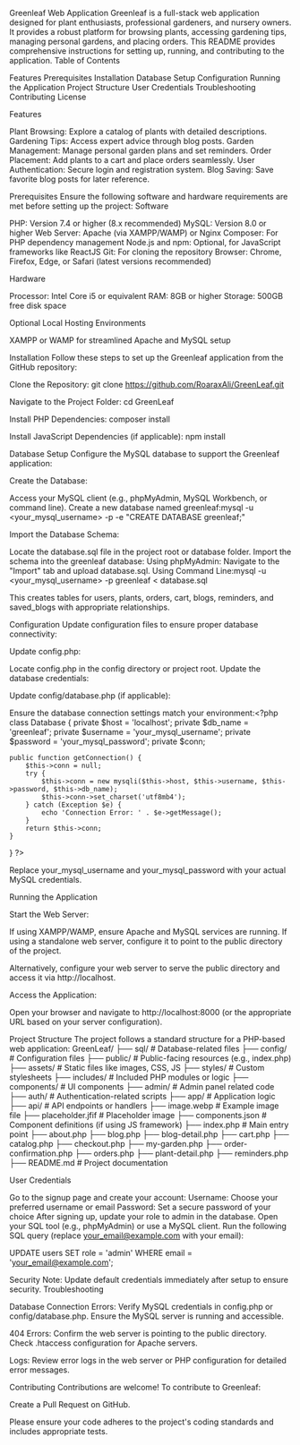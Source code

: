 Greenleaf Web Application
Greenleaf is a full-stack web application designed for plant enthusiasts, professional gardeners, and nursery owners. It provides a robust platform for browsing plants, accessing gardening tips, managing personal gardens, and placing orders. This README provides comprehensive instructions for setting up, running, and contributing to the application.
Table of Contents

Features
Prerequisites
Installation
Database Setup
Configuration
Running the Application
Project Structure
User Credentials
Troubleshooting
Contributing
License

Features

Plant Browsing: Explore a catalog of plants with detailed descriptions.
Gardening Tips: Access expert advice through blog posts.
Garden Management: Manage personal garden plans and set reminders.
Order Placement: Add plants to a cart and place orders seamlessly.
User Authentication: Secure login and registration system.
Blog Saving: Save favorite blog posts for later reference.

Prerequisites
Ensure the following software and hardware requirements are met before setting up the project:
Software

PHP: Version 7.4 or higher (8.x recommended)
MySQL: Version 8.0 or higher
Web Server: Apache (via XAMPP/WAMP) or Nginx
Composer: For PHP dependency management
Node.js and npm: Optional, for JavaScript frameworks like ReactJS
Git: For cloning the repository
Browser: Chrome, Firefox, Edge, or Safari (latest versions recommended)

Hardware

Processor: Intel Core i5 or equivalent
RAM: 8GB or higher
Storage: 500GB free disk space

Optional Local Hosting Environments

XAMPP or WAMP for streamlined Apache and MySQL setup

Installation
Follow these steps to set up the Greenleaf application from the GitHub repository:

Clone the Repository:
git clone https://github.com/RoaraxAli/GreenLeaf.git


Navigate to the Project Folder:
cd GreenLeaf


Install PHP Dependencies:
composer install


Install JavaScript Dependencies (if applicable):
npm install



Database Setup
Configure the MySQL database to support the Greenleaf application:

Create the Database:

Access your MySQL client (e.g., phpMyAdmin, MySQL Workbench, or command line).
Create a new database named greenleaf:mysql -u <your_mysql_username> -p -e "CREATE DATABASE greenleaf;"




Import the Database Schema:

Locate the database.sql file in the project root or database folder.
Import the schema into the greenleaf database:
Using phpMyAdmin: Navigate to the "Import" tab and upload database.sql.
Using Command Line:mysql -u <your_mysql_username> -p greenleaf < database.sql




This creates tables for users, plants, orders, cart, blogs, reminders, and saved_blogs with appropriate relationships.



Configuration
Update configuration files to ensure proper database connectivity:

Update config.php:

Locate config.php in the config directory or project root.
Update the database credentials:<?php
define('DB_HOST', 'localhost');
define('DB_USER', 'your_mysql_username');
define('DB_PASS', 'your_mysql_password');
define('DB_NAME', 'greenleaf');
?>




Update config/database.php (if applicable):

Ensure the database connection settings match your environment:<?php
class Database {
    private $host = 'localhost';
    private $db_name = 'greenleaf';
    private $username = 'your_mysql_username';
    private $password = 'your_mysql_password';
    private $conn;

    public function getConnection() {
        $this->conn = null;
        try {
            $this->conn = new mysqli($this->host, $this->username, $this->password, $this->db_name);
            $this->conn->set_charset('utf8mb4');
        } catch (Exception $e) {
            echo 'Connection Error: ' . $e->getMessage();
        }
        return $this->conn;
    }
}
?>


Replace your_mysql_username and your_mysql_password with your actual MySQL credentials.



Running the Application

Start the Web Server:

If using XAMPP/WAMP, ensure Apache and MySQL services are running.
If using a standalone web server, configure it to point to the public directory of the project.

Alternatively, configure your web server to serve the public directory and access it via http://localhost.


Access the Application:

Open your browser and navigate to http://localhost:8000 (or the appropriate URL based on your server configuration).



Project Structure
The project follows a standard structure for a PHP-based web application:
GreenLeaf/
├── sql/                        # Database-related files
├── config/                     # Configuration files
├── public/                     # Public-facing resources (e.g., index.php)
├── assets/                     # Static files like images, CSS, JS
├── styles/                     # Custom stylesheets
├── includes/                   # Included PHP modules or logic
├── components/                 # UI components
├── admin/                      # Admin panel related code
├── auth/                       # Authentication-related scripts
├── app/                        # Application logic
├── api/                        # API endpoints or handlers
├── image.webp                  # Example image file
├── placeholder.jfif            # Placeholder image
├── components.json             # Component definitions (if using JS framework)
├── index.php                   # Main entry point
├── about.php
├── blog.php
├── blog-detail.php
├── cart.php
├── catalog.php
├── checkout.php
├── my-garden.php
├── order-confirmation.php
├── orders.php
├── plant-detail.php
├── reminders.php
├── README.md                   # Project documentation

User Credentials

Go to the signup page and create your account:
Username: Choose your preferred username or email
Password: Set a secure password of your choice
After signing up, update your role to admin in the database.
Open your SQL tool (e.g., phpMyAdmin) or use a MySQL client.
Run the following SQL query (replace your_email@example.com with your email):

UPDATE users
SET role = 'admin'
WHERE email = 'your_email@example.com';


Security Note: Update default credentials immediately after setup to ensure security.
Troubleshooting

Database Connection Errors:
Verify MySQL credentials in config.php or config/database.php.
Ensure the MySQL server is running and accessible.


404 Errors:
Confirm the web server is pointing to the public directory.
Check .htaccess configuration for Apache servers.


Logs:
Review error logs in the web server or PHP configuration for detailed error messages.


Contributing
Contributions are welcome! To contribute to Greenleaf:

Create a Pull Request on GitHub.

Please ensure your code adheres to the project's coding standards and includes appropriate tests.
